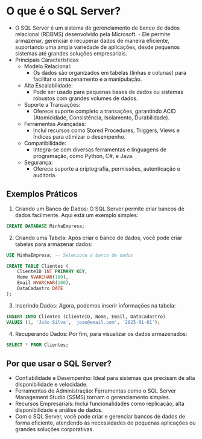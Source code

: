 # O que é o SQL Server?

- O SQL Server é um sistema de gerenciamento de banco de dados relacional (RDBMS) desenvolvido pela Microsoft. - Ele permite armazenar, gerenciar e recuperar dados de maneira eficiente, suportando uma ampla variedade de aplicações, desde pequenos sistemas até grandes soluções empresariais.
- Principais Características
    - Modelo Relacional:
        - Os dados são organizados em tabelas (linhas e colunas) para facilitar o armazenamento e a manipulação.
    - Alta Escalabilidade:
        - Pode ser usado para pequenas bases de dados ou sistemas robustos com grandes volumes de dados.
    - Suporte a Transações:
        - Oferece suporte completo a transações, garantindo ACID (Atomicidade, Consistência, Isolamento, Durabilidade).
    - Ferramentas Avançadas:
        - Inclui recursos como Stored Procedures, Triggers, Views e Índices para otimizar o desempenho.
    - Compatibilidade:
        - Integra-se com diversas ferramentas e linguagens de programação, como Python, C#, e Java.
    - Segurança:
        - Oferece suporte a criptografia, permissões, autenticação e auditoria.

## Exemplos Práticos

1. Criando um Banco de Dados: O SQL Server permite criar bancos de dados facilmente. Aqui está um exemplo simples:

~~~sql
CREATE DATABASE MinhaEmpresa;
~~~

2. Criando uma Tabela: Após criar o banco de dados, você pode criar tabelas para armazenar dados:

~~~sql
USE MinhaEmpresa; -- Seleciona o banco de dados

CREATE TABLE Clientes (
    ClienteID INT PRIMARY KEY,
    Nome NVARCHAR(100),
    Email NVARCHAR(100),
    DataCadastro DATE
);
~~~

3. Inserindo Dados: Agora, podemos inserir informações na tabela:

~~~sql
INSERT INTO Clientes (ClienteID, Nome, Email, DataCadastro)
VALUES (1, 'João Silva', 'joao@email.com', '2025-01-01');
~~~

4. Recuperando Dados: Por fim, para visualizar os dados armazenados:

~~~sql
SELECT * FROM Clientes;
~~~

## Por que usar o SQL Server?

- Confiabilidade e Desempenho: Ideal para sistemas que precisam de alta disponibilidade e velocidade.
- Ferramentas de Administração: Ferramentas como o SQL Server Management Studio (SSMS) tornam o gerenciamento simples.
- Recursos Empresariais: Inclui funcionalidades como replicação, alta disponibilidade e análise de dados.
- Com o SQL Server, você pode criar e gerenciar bancos de dados de forma eficiente, atendendo às necessidades de pequenas aplicações ou grandes soluções corporativas.